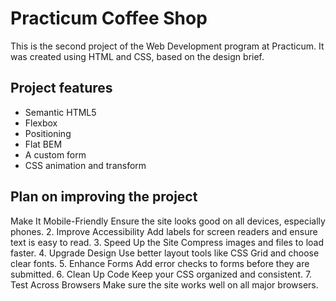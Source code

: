# Practicum Coffee Shop

This is the second project of the Web Development program at Practicum. It was created using HTML and CSS, based on the design brief.

## Project features

- Semantic HTML5
- Flexbox
- Positioning
- Flat BEM
- A custom form
- CSS animation and transform

## Plan on improving the project
Make It Mobile-Friendly
Ensure the site looks good on all devices, especially phones.
2. Improve Accessibility
Add labels for screen readers and ensure text is easy to read.
3. Speed Up the Site
Compress images and files to load faster.
4. Upgrade Design
Use better layout tools like CSS Grid and choose clear fonts.
5. Enhance Forms
Add error checks to forms before they are submitted.
6. Clean Up Code
Keep your CSS organized and consistent.
7. Test Across Browsers
Make sure the site works well on all major browsers.

